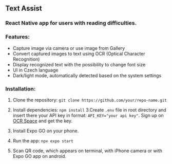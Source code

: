 ## Text Assist

### React Native app for users with reading difficulties.

### Features:
- Capture image via camera or use image from Gallery
- Convert captured images to text using OCR (Optical Character Recognition)
- Display recognized text with the possibility to change font size
- UI in Czech language
- Dark/light mode, automatically detected based on the system settings

### Installation:

1. Clone the repository:
   ```git clone https://github.com/your/repo-name.git```

2. Install dependencies:
   ```npm install```
3.Create ```.env``` file in root directory and insert there your API key in format: ```API_KEY="your api key"```. Sign up on [OCR Space](https://ocr.space/OCRAPI) and get the key.

5. Install Expo GO on your phone.

6. Run the app:
  ```npx expo start```

7. Scan QR code, which appears on terminal, with iPhone camera or with Expo GO app on android.
